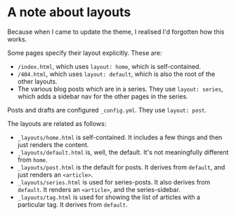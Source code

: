 # A note about layouts

Because when I came to update the theme, I realised I'd forgotten how this works.

Some pages specify their layout explicitly. These are:

- `/index.html`, which uses `layout: home`, which is self-contained.
- `/404.html`, which uses `layout: default`, which is also the root of the other layouts.
- The various blog posts which are in a series. They use `layout: series`,
  which adds a sidebar nav for the other pages in the series.

Posts and drafts are configured `_config.yml`. They use `layout: post`.

The layouts are related as follows:

- `_layouts/home.html` is self-contained. It includes a few things and then just renders the content.
- `_layouts/default.html` is, well, the default. It's not meaningfully different from `home`.
- `_layouts/post.html` is the default for posts. It derives from `default`, and just renders an `<article>`.
- `_layouts/series.html` is used for series-posts. It also derives from `default`. It renders an `<article>`, and the series-sidebar.
- `_layouts/tag.html` is used for showing the list of articles with a particular tag. It derives from `default`.

